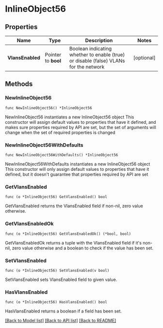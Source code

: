 # InlineObject56

## Properties

Name | Type | Description | Notes
------------ | ------------- | ------------- | -------------
**VlansEnabled** | Pointer to **bool** | Boolean indicating whether to enable (true) or disable (false) VLANs for the network | [optional] 

## Methods

### NewInlineObject56

`func NewInlineObject56() *InlineObject56`

NewInlineObject56 instantiates a new InlineObject56 object
This constructor will assign default values to properties that have it defined,
and makes sure properties required by API are set, but the set of arguments
will change when the set of required properties is changed

### NewInlineObject56WithDefaults

`func NewInlineObject56WithDefaults() *InlineObject56`

NewInlineObject56WithDefaults instantiates a new InlineObject56 object
This constructor will only assign default values to properties that have it defined,
but it doesn't guarantee that properties required by API are set

### GetVlansEnabled

`func (o *InlineObject56) GetVlansEnabled() bool`

GetVlansEnabled returns the VlansEnabled field if non-nil, zero value otherwise.

### GetVlansEnabledOk

`func (o *InlineObject56) GetVlansEnabledOk() (*bool, bool)`

GetVlansEnabledOk returns a tuple with the VlansEnabled field if it's non-nil, zero value otherwise
and a boolean to check if the value has been set.

### SetVlansEnabled

`func (o *InlineObject56) SetVlansEnabled(v bool)`

SetVlansEnabled sets VlansEnabled field to given value.

### HasVlansEnabled

`func (o *InlineObject56) HasVlansEnabled() bool`

HasVlansEnabled returns a boolean if a field has been set.


[[Back to Model list]](../README.md#documentation-for-models) [[Back to API list]](../README.md#documentation-for-api-endpoints) [[Back to README]](../README.md)



